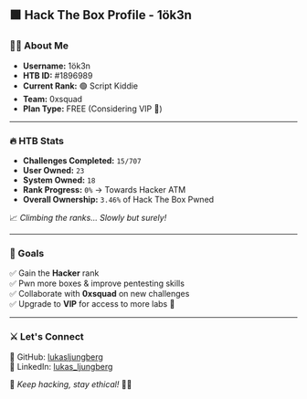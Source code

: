 ## 🟩 Hack The Box Profile - 1ök3n

### 🏴‍☠️ About Me
- **Username:** 1ök3n  
- **HTB ID:** #1896989  
- **Current Rank:** 🟢 Script Kiddie  
- **Team:** 0xsquad  
- **Plan Type:** FREE (Considering VIP 🚀)  

---

### 🔥 HTB Stats
- **Challenges Completed:** `15/707`
- **User Owned:** `23`
- **System Owned:** `18`
- **Rank Progress:** `0%` → Towards Hacker ATM
- **Overall Ownership:** `3.46%` of Hack The Box Pwned

📈 _Climbing the ranks... Slowly but surely!_

---

### 🎯 Goals
✅ Gain the **Hacker** rank  
✅ Pwn more boxes & improve pentesting skills  
✅ Collaborate with **0xsquad** on new challenges  
✅ Upgrade to **VIP** for access to more labs 💎  

---

### ⚔️ Let's Connect
🐙 GitHub: [lukasljungberg](https://github.com/lukasljungberg)  
🔗 LinkedIn: [lukas_ljungberg](https://www.linkedin.com/in/lukas-ljungberg-17929a13b/)  

👊 _Keep hacking, stay ethical!_ 🏴‍☠️
